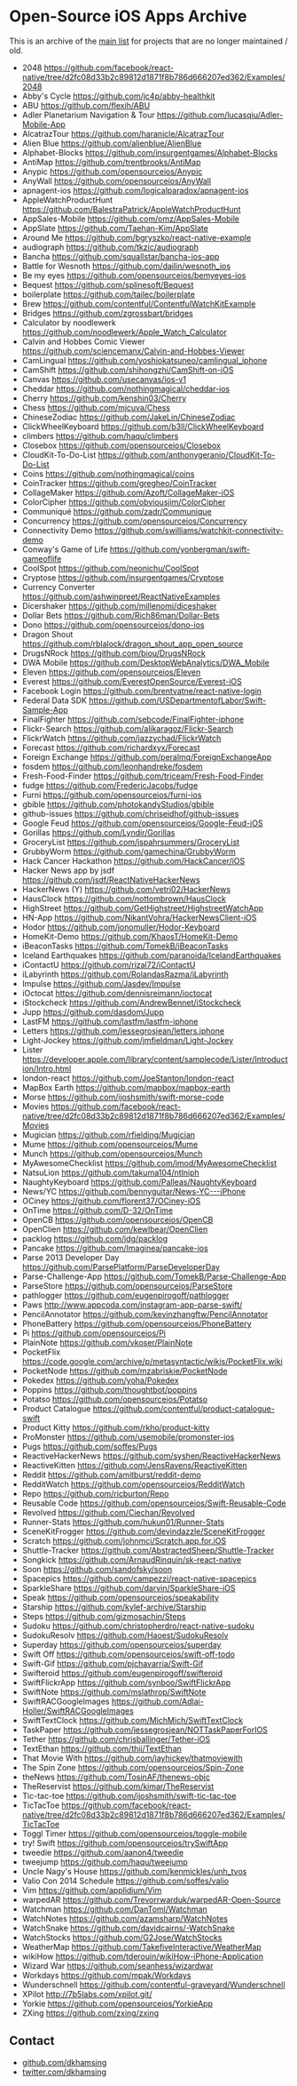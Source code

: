 # Open-Source iOS Apps Archive

This is an archive of the [main list](https://github.com/dkhamsing/open-source-ios-apps) for projects that are no longer maintained / old.

- 2048 https://github.com/facebook/react-native/tree/d2fc08d33b2c89812d1871f8b786d666207ed362/Examples/2048
- Abby's Cycle https://github.com/jc4p/abby-healthkit
- ABU https://github.com/flexih/ABU
- Adler Planetarium Navigation & Tour https://github.com/lucasqiu/Adler-Mobile-App
- AlcatrazTour https://github.com/haranicle/AlcatrazTour
- Alien Blue https://github.com/alienblue/AlienBlue
- Alphabet-Blocks https://github.com/insurgentgames/Alphabet-Blocks
- AntiMap https://github.com/trentbrooks/AntiMap
- Anypic https://github.com/opensourceios/Anypic
- AnyWall https://github.com/opensourceios/AnyWall
- apnagent-ios https://github.com/logicalparadox/apnagent-ios
- AppleWatchProductHunt https://github.com/BalestraPatrick/AppleWatchProductHunt
- AppSales-Mobile https://github.com/omz/AppSales-Mobile
- AppSlate https://github.com/Taehan-Kim/AppSlate
- Around Me https://github.com/bgryszko/react-native-example
- audiograph https://github.com/tkzic/audiograph
- Bancha https://github.com/squallstar/bancha-ios-app
- Battle for Wesnoth https://github.com/dailin/wesnoth_ios
- Be my eyes https://github.com/opensourceios/bemyeyes-ios
- Bequest https://github.com/splinesoft/Bequest
- boilerplate https://github.com/tailec/boilerplate
- Brew https://github.com/contentful/ContentfulWatchKitExample
- Bridges https://github.com/zgrossbart/bridges
- Calculator by noodlewerk https://github.com/noodlewerk/Apple_Watch_Calculator
- Calvin and Hobbes Comic Viewer https://github.com/sciencemanx/Calvin-and-Hobbes-Viewer
- CamLingual https://github.com/yoshiokatsuneo/camlingual_iphone
- CamShift https://github.com/shihongzhi/CamShift-on-iOS
- Canvas https://github.com/usecanvas/ios-v1
- Cheddar https://github.com/nothingmagical/cheddar-ios
- Cherry https://github.com/kenshin03/Cherry
- Chess https://github.com/mjcuva/Chess
- ChineseZodiac https://github.com/JakeLin/ChineseZodiac
- ClickWheelKeyboard https://github.com/b3ll/ClickWheelKeyboard
- climbers https://github.com/haqu/climbers
- Closebox https://github.com/opensourceios/Closebox
- CloudKit-To-Do-List https://github.com/anthonygeranio/CloudKit-To-Do-List
- Coins https://github.com/nothingmagical/coins
- CoinTracker https://github.com/gregheo/CoinTracker
- CollageMaker https://github.com/Azoft/CollageMaker-iOS
- ColorCipher https://github.com/obviousjim/ColorCipher
- Communiqué https://github.com/zadr/Communique
- Concurrency https://github.com/opensourceios/Concurrency
- Connectivity Demo https://github.com/swilliams/watchkit-connectivity-demo
- Conway's Game of Life https://github.com/yonbergman/swift-gameoflife
- CoolSpot https://github.com/neonichu/CoolSpot
- Cryptose https://github.com/insurgentgames/Cryptose
- Currency Converter https://github.com/ashwinpreet/ReactNativeExamples
- Dicershaker https://github.com/millenomi/diceshaker
- Dollar Bets https://github.com/Rich86man/Dollar-Bets
- Dono https://github.com/opensourceios/dono-ios
- Dragon Shout https://github.com/rblalock/dragon_shout_app_open_source
- DrugsNRock https://github.com/biou/DrugsNRock
- DWA Mobile https://github.com/DesktopWebAnalytics/DWA_Mobile
- Eleven https://github.com/opensourceios/Eleven
- Everest https://github.com/EverestOpenSource/Everest-iOS
- Facebook Login https://github.com/brentvatne/react-native-login
- Federal Data SDK https://github.com/USDepartmentofLabor/Swift-Sample-App
- FinalFighter https://github.com/sebcode/FinalFighter-iphone
- Flickr-Search https://github.com/alikaragoz/Flickr-Search
- FlickrWatch https://github.com/jazzychad/FlickrWatch
- Forecast https://github.com/richardxyx/Forecast
- Foreign Exchange https://github.com/peralmq/ForeignExchangeApp
- fosdem https://github.com/leonhandreke/fosdem
- Fresh-Food-Finder https://github.com/triceam/Fresh-Food-Finder
- fudge https://github.com/FredericJacobs/fudge
- Furni https://github.com/opensourceios/furni-ios
- gbible https://github.com/photokandyStudios/gbible
- github-issues https://github.com/chriseidhof/github-issues
- Google Feud https://github.com/opensourceios/Google-Feud-iOS
- Gorillas https://github.com/Lyndir/Gorillas
- GroceryList https://github.com/jspahrsummers/GroceryList
- GrubbyWorm https://github.com/gamechina/GrubbyWorm
- Hack Cancer Hackathon https://github.com/HackCancer/iOS
- Hacker News app by jsdf https://github.com/jsdf/ReactNativeHackerNews
- HackerNews (Y) https://github.com/vetri02/HackerNews
- HausClock https://github.com/nottombrown/HausClock
- HighStreet https://github.com/GetHighstreet/HighstreetWatchApp
- HN-App https://github.com/NikantVohra/HackerNewsClient-iOS
- Hodor https://github.com/jonomuller/Hodor-Keyboard
- HomeKit-Demo https://github.com/KhaosT/HomeKit-Demo
- iBeaconTasks https://github.com/TomekB/iBeaconTasks
- Iceland Earthquakes https://github.com/paranoida/IcelandEarthquakes
- iContactU https://github.com/rizal72/iContactU
- iLabyrinth https://github.com/RolandasRazma/iLabyrinth
- Impulse https://github.com/Jasdev/Impulse
- iOctocat https://github.com/dennisreimann/ioctocat
- iStockcheck https://github.com/AndrewBennet/iStockcheck
- Jupp https://github.com/dasdom/Jupp
- LastFM https://github.com/lastfm/lastfm-iphone
- Letters https://github.com/jessegrosjean/letters.iphone
- Light-Jockey https://github.com/jmfieldman/Light-Jockey
- Lister https://developer.apple.com/library/content/samplecode/Lister/Introduction/Intro.html
- london-react https://github.com/JoeStanton/london-react
- MapBox Earth https://github.com/mapbox/mapbox-earth
- Morse https://github.com/ijoshsmith/swift-morse-code
- Movies https://github.com/facebook/react-native/tree/d2fc08d33b2c89812d1871f8b786d666207ed362/Examples/Movies
- Mugician https://github.com/rfielding/Mugician
- Mume https://github.com/opensourceios/Mume
- Munch https://github.com/opensourceios/Munch
- MyAwesomeChecklist https://github.com/imod/MyAwesomeChecklist
- NatsuLion https://github.com/takuma104/ntlniph
- NaughtyKeyboard https://github.com/Palleas/NaughtyKeyboard
- News/YC https://github.com/bennyguitar/News-YC---iPhone
- OCiney https://github.com/florent37/OCiney-iOS
- OnTime https://github.com/D-32/OnTime
- OpenCB https://github.com/opensourceios/OpenCB
- OpenClien https://github.com/kewlbear/OpenClien
- packlog https://github.com/jdg/packlog
- Pancake https://github.com/Imaginea/pancake-ios
- Parse 2013 Developer Day https://github.com/ParsePlatform/ParseDeveloperDay
- Parse-Challenge-App https://github.com/TomekB/Parse-Challenge-App
- ParseStore https://github.com/opensourceios/ParseStore
- pathlogger https://github.com/eugenpirogoff/pathlogger
- Paws http://www.appcoda.com/instagram-app-parse-swift/
- PencilAnnotator https://github.com/kevinzhangftw/PencilAnnotator
- PhoneBattery https://github.com/opensourceios/PhoneBattery
- Pi https://github.com/opensourceios/Pi
- PlainNote https://github.com/vkoser/PlainNote
- PocketFlix https://code.google.com/archive/p/metasyntactic/wikis/PocketFlix.wiki
- PocketNode https://github.com/mzabriskie/PocketNode
- Pokedex https://github.com/yoha/Pokedex
- Poppins https://github.com/thoughtbot/poppins
- Potatso https://github.com/opensourceios/Potatso
- Product Catalogue https://github.com/contentful/product-catalogue-swift
- Product Kitty https://github.com/rkho/product-kitty
- ProMonster https://github.com/usemobile/promonster-ios
- Pugs https://github.com/soffes/Pugs
- ReactiveHackerNews https://github.com/syshen/ReactiveHackerNews
- ReactiveKitten https://github.com/JensRavens/ReactiveKitten
- Reddit https://github.com/amitburst/reddit-demo
- RedditWatch https://github.com/opensourceios/RedditWatch
- Repo https://github.com/ricburton/Repo
- Reusable Code https://github.com/opensourceios/Swift-Reusable-Code
- Revolved https://github.com/Ciechan/Revolved
- Runner-Stats https://github.com/hukun01/Runner-Stats
- SceneKitFrogger https://github.com/devindazzle/SceneKitFrogger
- Scratch https://github.com/johnmci/Scratch.app.for.iOS
- Shuttle-Tracker https://github.com/AbstractedSheep/Shuttle-Tracker
- Songkick https://github.com/ArnaudRinquin/sk-react-native
- Soon https://github.com/sandofsky/soon
- Spacepics https://github.com/campezzi/react-native-spacepics
- SparkleShare https://github.com/darvin/SparkleShare-iOS
- Speak https://github.com/opensourceios/speakability
- Starship https://github.com/kylef-archive/Starship
- Steps https://github.com/gizmosachin/Steps
- Sudoku https://github.com/christopherdro/react-native-sudoku
- SudokuResolv https://github.com/Haoest/SudokuResolv
- Superday https://github.com/opensourceios/superday
- Swift Off https://github.com/opensourceios/swift-off-todo
- Swift-Gif https://github.com/pjchavarria/Swift-Gif
- Swifteroid https://github.com/eugenpirogoff/swifteroid
- SwiftFlickrApp https://github.com/synboo/SwiftFlickrApp
- SwiftNote https://github.com/mslathrop/SwiftNote
- SwiftRACGoogleImages https://github.com/Adlai-Holler/SwiftRACGoogleImages
- SwiftTextClock https://github.com/MichMich/SwiftTextClock
- TaskPaper https://github.com/jessegrosjean/NOTTaskPaperForIOS
- Tether https://github.com/chrisballinger/Tether-iOS
- TextEthan https://github.com/thii/TextEthan
- That Movie With https://github.com/jayhickey/thatmoviewith
- The Spin Zone https://github.com/opensourceios/Spin-Zone
- theNews https://github.com/TosinAF/thenews-objc
- TheReservist https://github.com/kimar/TheReservist
- Tic-tac-toe https://github.com/ijoshsmith/swift-tic-tac-toe
- TicTacToe https://github.com/facebook/react-native/tree/d2fc08d33b2c89812d1871f8b786d666207ed362/Examples/TicTacToe
- Toggl Timer https://github.com/opensourceios/toggle-mobile
- try! Swift https://github.com/opensourceios/trySwiftApp
- tweedie https://github.com/aanon4/tweedie
- tweejump https://github.com/haqu/tweejump
- Uncle Nagy's House https://github.com/kenmickles/unh_tvos
- Valio Con 2014 Schedule https://github.com/soffes/valio
- Vim https://github.com/applidium/Vim
- warpedAR https://github.com/Trevorrwarduk/warpedAR-Open-Source
- Watchman https://github.com/DanToml/Watchman
- WatchNotes https://github.com/azamsharp/WatchNotes
- WatchSnake https://github.com/davidcairns/-WatchSnake
- WatchStocks https://github.com/G2Jose/WatchStocks
- WeatherMap https://github.com/TakefiveInteractive/WeatherMap
- wikiHow https://github.com/tderouin/wikiHow-iPhone-Application
- Wizard War https://github.com/seanhess/wizardwar
- Workdays https://github.com/mpak/Workdays
- Wunderschnell https://github.com/contentful-graveyard/Wunderschnell
- XPilot http://7b5labs.com/xpilot.git/
- Yorkie https://github.com/opensourceios/YorkieApp
- ZXing https://github.com/zxing/zxing

## Contact

- [github.com/dkhamsing](https://github.com/dkhamsing)
- [twitter.com/dkhamsing](https://twitter.com/dkhamsing)
